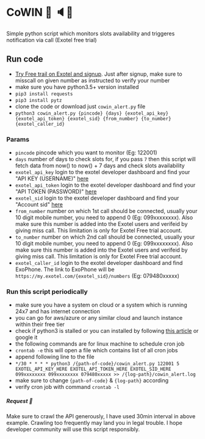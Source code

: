 # CoWIN 💉 🔈📲

Simple python script which monitors slots availability and triggeres notification via call (Exotel free trial)

## Run code
  - [Try Free trail on Exotel and signup](https://my.exotel.com/auth/register). Just after signup, make sure to misscall on given number as instructed to verify your number
  - make sure you have python3.5+ version installed
  - `pip3 install requests`
  - `pip3 install pytz`
  - clone the code or download just `cowin_alert.py` file
  - `python3 cowin_alert.py {pincode} {days} {exotel_api_key} {exotel_api_token} {exotel_sid} {from_number} {to_number} {exotel_caller_id}`

### Params
  - `pincode` pincode which you want to monitor (Eg: 122001)
  - `days` number of days to check slots for, if you pass `7` then this script will fetch data from now() to now() + 7 days and check slots availability
  - `exotel_api_key` login to the exotel developer dashboard and find your "API KEY (USERNAME)" [here](https://my.exotel.com/apisettings/site#api-credentials) 
  - `exotel_api_token` login to the exotel developer dashboard and find your "API TOKEN (PASSWORD)" [here](https://my.exotel.com/apisettings/site#api-credentials) 
  - `exotel_sid` login to the exotel developer dashboard and find your "Account sid" [here](https://my.exotel.com/apisettings/site#api-credentials) 
  - `from_number` number on which 1st call should be connected, usually your 10 digit mobile number, you need to append 0 (Eg: 099xxxxxxxx). Also make sure this number is added into the Exotel users and verifeid by giving miss call. This limitation is only for Exotel Free trial account.
  - `to_number` number on which 2nd call should be connected, usually your 10 digit mobile number, you need to append 0 (Eg: 099xxxxxxxx). Also make sure this number is added into the Exotel users and verifeid by giving miss call. This limitation is only for Exotel Free trial account.
  - `exotel_caller_id` login to the exotel developer dashboard and find ExoPhone. The link to ExoPhone will be `https://my.exotel.com/{exotel_sid}/numbers` (Eg: 079480xxxxx)
 
### Run this script periodically
- make sure you have a system on cloud or a system which is running 24x7 and has internet connection
- you can go for aws/azure or any similar cloud and launch instance within their free tier
- check if python3 is stalled or you can installed by following [this article](https://phoenixnap.com/kb/how-to-install-python-3-ubuntu) or google it
- the following commands are for linux machine to schedule cron job
- `crontab -e` this will open a file which contains list of all cron jobs
- append following line to the file
- `*/30 * * * * python3 /{path-of-code}/cowin_alert.py 122001 5 EXOTEL_API_KEY_HERE EXOTEL_API_TOKEN_HERE EXOTEL_SID_HERE 099xxxxxxxx 099xxxxxxxx 079480xxxxx >> /{log-path}/cowin_alert.log`
- make sure to change `{path-of-code}` & `{log-path}` according
- verify cron job with command `crontab -l`

##### Request 🙏
Make sure to crawl the API generously, I have used 30min interval in above example. Crawling too frequently may land you in legal trouble. I hope developer community will use this script responsibly.

